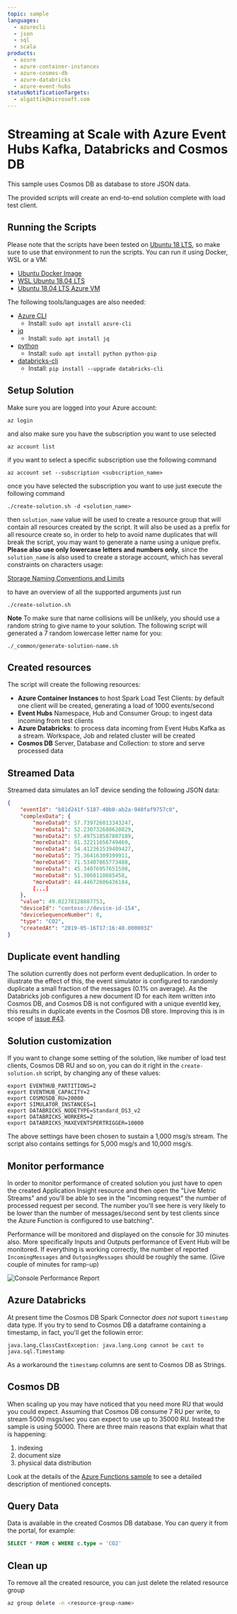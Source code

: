```yaml
---
topic: sample
languages:
  - azurecli
  - json
  - sql
  - scala
products:
  - azure
  - azure-container-instances
  - azure-cosmos-db
  - azure-databricks
  - azure-event-hubs
statusNotificationTargets:
  - algattik@microsoft.com
---
```


# Streaming at Scale with Azure Event Hubs Kafka, Databricks and Cosmos DB

This sample uses Cosmos DB as database to store JSON data.

The provided scripts will create an end-to-end solution complete with load test client.

## Running the Scripts

Please note that the scripts have been tested on [Ubuntu 18 LTS](http://releases.ubuntu.com/18.04/), so make sure to use that environment to run the scripts. You can run it using Docker, WSL or a VM:

- [Ubuntu Docker Image](https://hub.docker.com/_/ubuntu/)
- [WSL Ubuntu 18.04 LTS](https://www.microsoft.com/en-us/p/ubuntu-1804-lts/9n9tngvndl3q?activetab=pivot:overviewtab)
- [Ubuntu 18.04 LTS Azure VM](https://azuremarketplace.microsoft.com/en-us/marketplace/apps/Canonical.UbuntuServer1804LTS)

The following tools/languages are also needed:

- [Azure CLI](https://docs.microsoft.com/en-us/cli/azure/install-azure-cli-apt?view=azure-cli-latest)
  - Install: `sudo apt install azure-cli`
- [jq](https://stedolan.github.io/jq/download/)
  - Install: `sudo apt install jq`
- [python](https://www.python.org/)
  - Install: `sudo apt install python python-pip`
- [databricks-cli](https://github.com/databricks/databricks-cli)
  - Install: `pip install --upgrade databricks-cli`

## Setup Solution

Make sure you are logged into your Azure account:

    az login

and also make sure you have the subscription you want to use selected

    az account list

if you want to select a specific subscription use the following command

    az account set --subscription <subscription_name>

once you have selected the subscription you want to use just execute the following command

    ./create-solution.sh -d <solution_name>

then `solution_name` value will be used to create a resource group that will contain all resources created by the script. It will also be used as a prefix for all resource create so, in order to help to avoid name duplicates that will break the script, you may want to generate a name using a unique prefix. **Please also use only lowercase letters and numbers only**, since the `solution_name` is also used to create a storage account, which has several constraints on characters usage:

[Storage Naming Conventions and Limits](https://docs.microsoft.com/en-us/azure/architecture/best-practices/naming-conventions#storage)

to have an overview of all the supported arguments just run

    ./create-solution.sh

**Note**
To make sure that name collisions will be unlikely, you should use a random string to give name to your solution. The following script will generated a 7 random lowercase letter name for you:

    ./_common/generate-solution-name.sh

## Created resources

The script will create the following resources:

- **Azure Container Instances** to host Spark Load Test Clients: by default one client will be created, generating a load of 1000 events/second
- **Event Hubs** Namespace, Hub and Consumer Group: to ingest data incoming from test clients
- **Azure Databricks**: to process data incoming from Event Hubs Kafka as a stream. Workspace, Job and related cluster will be created
- **Cosmos DB** Server, Database and Collection: to store and serve processed data

## Streamed Data

Streamed data simulates an IoT device sending the following JSON data:

```json
{
    "eventId": "b81d241f-5187-40b0-ab2a-940faf9757c0",
    "complexData": {
        "moreData0": 57.739726013343247,
        "moreData1": 52.230732688620829,
        "moreData2": 57.497518587807189,
        "moreData3": 81.32211656749469,
        "moreData4": 54.412361539409427,
        "moreData5": 75.36416309399911,
        "moreData6": 71.53407865773488,
        "moreData7": 45.34076957651598,
        "moreData8": 51.3068118685458,
        "moreData9": 44.44672606436184,
        [...]
    },
    "value": 49.02278128887753,
    "deviceId": "contoso://device-id-154",
    "deviceSequenceNumber": 0,
    "type": "CO2",
    "createdAt": "2019-05-16T17:16:40.000003Z"
}
```

## Duplicate event handling

The solution currently does not perform event deduplication. In order to illustrate the effect of this, the event simulator is configured to randomly duplicate a small fraction of the messages (0.1% on average). As the Databricks job configures a new document ID for each item written into Cosmos DB, and Cosmos DB is not configured with a unique eventId key, this results in duplicate events in the Cosmos DB store. Improving this is in scope of [issue #43](https://github.com/Azure-Samples/streaming-at-scale/issues/43).

## Solution customization

If you want to change some setting of the solution, like number of load test clients, Cosmos DB RU and so on, you can do it right in the `create-solution.sh` script, by changing any of these values:

    export EVENTHUB_PARTITIONS=2
    export EVENTHUB_CAPACITY=2
    export COSMOSDB_RU=20000
    export SIMULATOR_INSTANCES=1
    export DATABRICKS_NODETYPE=Standard_DS3_v2
    export DATABRICKS_WORKERS=2
    export DATABRICKS_MAXEVENTSPERTRIGGER=10000

The above settings have been chosen to sustain a 1,000 msg/s stream. The script also contains settings for 5,000 msg/s and 10,000 msg/s.

## Monitor performance

In order to monitor performance of created solution you just have to open the created Application Insight resource and then open the "Live Metric Streams" and you'll be able to see in the "incoming request" the number of processed request per second. The number you'll see here is very likely to be lower than the number of messages/second sent by test clients since the Azure Function is configured to use batching".

Performance will be monitored and displayed on the console for 30 minutes also. More specifically Inputs and Outputs performance of Event Hub will be monitored. If everything is working correctly, the number of reported `IncomingMessages` and `OutgoingMessages` should be roughly the same. (Give couple of minutes for ramp-up)

![Console Performance Report](../_doc/_images/console-performance-monitor.png)

## Azure Databricks

At present time the Cosmos DB Spark Connector *does not* suport `timestamp` data type. If you try to send to Cosmos DB a dataframe containing a timestamp, in fact, you'll get the followin error:

```
java.lang.ClassCastException: java.lang.Long cannot be cast to java.sql.Timestamp
```

As a workaround the `timestamp` columns are sent to Cosmos DB as Strings.

## Cosmos DB

When scaling up you may have noticed that you need more RU that would you could expect. Assuming that Cosmos DB consume 7 RU per write, to stream 5000 msgs/sec you can expect to use up to 35000 RU. Instead the sample is using 50000. There are three main reasons that explain what that is happening:

1. indexing
2. document size
3. physical data distribution

Look at the details of the [Azure Functions sample](../eventhubs-functions-cosmosdb#cosmos-db) to see a detailed description of mentioned concepts.

## Query Data

Data is available in the created Cosmos DB database. You can query it from the portal, for example:

```sql
SELECT * FROM c WHERE c.type = 'CO2'
```

## Clean up

To remove all the created resource, you can just delete the related resource group

```bash
az group delete -n <resource-group-name>
```
